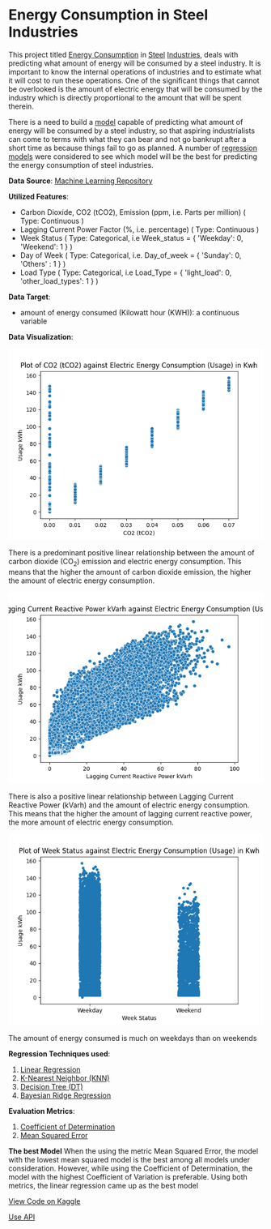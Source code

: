 # Energy Consumption in Steel Industries
This project titled [Energy Consumption](https://en.wikipedia.org/wiki/Electric_energy_consumption) 
in [Steel](https://en.wikipedia.org/wiki/Steel) [Industries](https://en.wikipedia.org/wiki/Industry), 
deals with predicting what amount of energy will be consumed by a steel industry.
It is important to know the internal operations of industries and to estimate what it will cost to run these operations. 
One of the significant things that cannot be overlooked is the amount of electric energy that will be consumed by the 
industry which is directly proportional to the amount that will be spent therein.

There is a need to build a
[model](https://learn.microsoft.com/en-us/windows/ai/windows-ml/what-is-a-machine-learning-model) 
capable of predicting what amount of energy will be consumed by a steel industry, so that aspiring industrialists can 
come to terms with what they can bear and not go bankrupt after a short time as because things fail to go as planned.
A number of 
[regression models](https://learn.microsoft.com/en-us/training/modules/understand-regression-machine-learning/) were 
considered to see which model will be the best for predicting the energy consumption
of steel industries.

**Data Source**: [Machine Learning Repository](https://archive.ics.uci.edu/ml/datasets/nursery)

**Utilized Features**:
- Carbon Dioxide, CO2 (tCO2), Emission (ppm, i.e. Parts per million) ( Type: Continuous )
- Lagging Current Power Factor (%, i.e. percentage) ( Type: Continuous )
- Week Status ( Type: Categorical, i.e Week_status = { 'Weekday': 0, 'Weekend': 1 } )
- Day of Week ( Type: Categorical, i.e. Day_of_week = { 'Sunday': 0, 'Others' : 1 } )
- Load Type ( Type: Categorical, i.e Load_Type = { 'light_load': 0, 'other_load_types': 1 } )

**Data Target**:
- amount of energy consumed (Kilowatt hour (KWH)): a continuous variable


**Data Visualization**:

<p>
    <img src="./energy_consumption_images/plot_of_CO2 (tCO2)_against_electric_energy_consumption.png">
    <p>
        There is a predominant positive linear relationship between the amount of carbon dioxide (CO<sub>2</sub>) emission and electric energy 
        consumption. This means that the higher the amount of carbon dioxide emission, the higher the
        amount of electric energy consumption.
    </p>
</p>

<p>
    <img src="./energy_consumption_images/plot_of_Lagging Current Reactive Power kVarh_against_electric_energy_consumption.png">
    <p>
        There is also a positive linear relationship between Lagging Current Reactive Power (kVarh) and the amount of 
        electric energy consumption. This means that the higher the amount of lagging current reactive power, the more 
        amount of electric energy consumption.
    </p>
</p>
<p> 
    <img src="./energy_consumption_images/plot_of_Week Status_against_electric_energy_consumption.png">
    <p>
        The amount of energy consumed is much on weekdays than on weekends
    </p>
</p>


**Regression Techniques used**:
1. [Linear Regression](https://www.oxfordreference.com/display/10.1093/oi/authority.20110803100107226;jsessionid=BAD370C49344F63EAF545090E2E032DE)
2. [K-Nearest Neighbor (KNN)](ttps://online.stat.psu.edu/stat508/lesson/k)
3. [Decision Tree (DT)](https://online.stat.psu.edu/stat857/node/236/)
4. [Bayesian Ridge Regression](https://buildingblock.ai/bayesian-ridge-regression)

**Evaluation Metrics**: 
1. [Coefficient of Determination](https://www.oxfordreference.com/display/10.1093/oi/authority.20110803095621787#:~:text=In%20statistics%2C%20a%20measure%20of,Symbol%3A%20R2.)
2. [Mean Squared Error](https://statisticsbyjim.com/regression/mean-squared-error-mse/#:~:text=The%20calculations%20for%20the%20mean,by%20the%20number%20of%20observations.)

**The best Model**
When the using the metric Mean Squared Error, the model with the lowest mean squared model is the best among all models 
under consideration. However, while using the Coefficient of Determination, the model with the highest Coefficient of 
Variation is preferable. Using both metrics, the linear regression came up as the best model

[View Code on Kaggle](https://www.kaggle.com/oluade111/energy-consumption-notebook/)

[Use API]()



